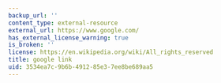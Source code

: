 ```yaml
---
backup_url: ''
content_type: external-resource
external_url: https://www.google.com/
has_external_license_warning: true
is_broken: ''
license: https://en.wikipedia.org/wiki/All_rights_reserved
title: google link
uid: 3534ea7c-9b6b-4912-85e3-7ee8be689aa5
---
```

